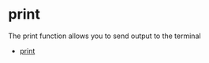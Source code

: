 # print

The print function allows you to send output to the terminal

- [print](https://docs.python.org/3/library/functions.html#print)
